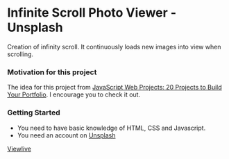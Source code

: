 # Infinite Scroll Photo Viewer - Unsplash

Creation of infinity scroll. It continuously loads new images into view when scrolling.

### Motivation for this project

The idea for this project from [JavaScript Web Projects: 20 Projects to Build Your Portfolio](https://academy.zerotomastery.io/p/javascript-projects). I encourage you to check it out.

### Getting Started

- You need to have basic knowledge of HTML, CSS and Javascript.
- You need an account on [Unsplash](https://unsplash.com/developers)


[Viewlive](https://friendly-kilby-d5109d.netlify.app)
